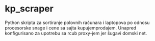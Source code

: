 # kp_scraper
Python skripta za sortiranje polovnih računara i laptopova po odnosu procesorske snage i cene sa sajta kupujemprodajem.
Unapred konfigurisano za upotrebu sa rcub proxy-jem jer šugavi domski net.
